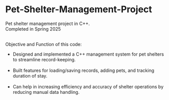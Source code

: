 # Pet-Shelter-Management-Project
Pet shelter management project in C++. <br>
Completed in Spring 2025 <br><br>

Objective and Function of this code: <br><ul>
<li>Designed and implemented a C++ management system for pet shelters to streamline record-keeping. </li><br>
<li>Built features for loading/saving records, adding pets, and tracking duration of stay.</li> <br>
<li>Can help in increasing efficiency and accuracy of shelter operations by reducing manual data handling.</li><br>
<ul>

